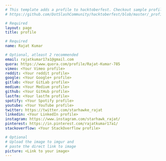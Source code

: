 ```yaml
---
# This template adds a profile to hacktoberfest. Checkout sample profile at
# https://github.com/DotSlashCommunity/hacktoberfest/blob/master/_profile/ksdme.md

# Required
layout: page
title: profile

# Required
name: Rajat Kumar

# Optional, atleast 2 recommended
email: rajatkumar17a1@gmail.com
quora: https://www.quora.com/profile/Rajat-Kumar-785
vimeo: <Your Vimeo profile>
reddit: <Your reddit profile>
google: <Your Google+ profile>
gitlab: <Your GitLab profile>
medium: <Your Medium profile>
github: <Your GitHub profile> 
lastfm: <Your lastfm profile>
spotify: <Your Spotify profile>
youtube: <Your YouTube profile>
twitter: https://twitter.com/starhawke_rajat
linkedin: <Your LinkedIn profile>
instagram: https://www.instagram.com/starhawk_rajat/
pinterest: https://in.pinterest.com/rajatkumar17a1/
stackoverflow: <Your StackOverflow profile>

# Optional
# Upload the image to imgur and
# paste the direct link to image
picture: <Link to your image>
---
```

